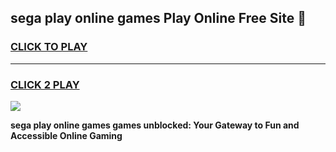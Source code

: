 
## sega play online games Play Online Free Site 👋
<h3>
<a href="https://download.freeplayer.one?title=sega_play_online_games&ref=21F">CLICK TO PLAY</a></h3>
<hr>

<h3>
<a href="https://download.freeplayer.one?title=sega_play_online_games&ref=21F">CLICK 2 PLAY</a>
  
</h3>

<a href="https://download.freeplayer.one?title=sega_play_online_games&ref=21F"><img src="https://cdnb.artstation.com/p/assets/images/images/032/539/853/original/anto-thomas-button-gif.gif"></a>


**sega play online games games unblocked: Your Gateway to Fun and Accessible Online Gaming**
